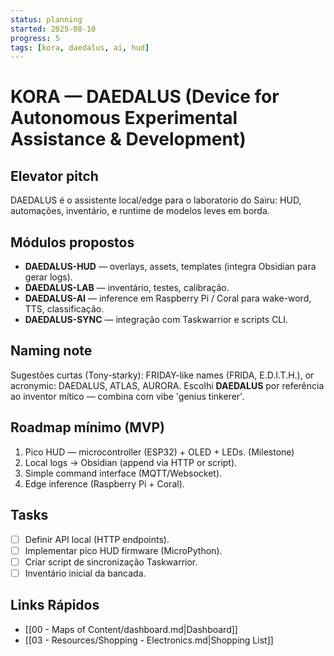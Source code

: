 ```yaml
---
status: planning
started: 2025-08-10
progress: 5
tags: [kora, daedalus, ai, hud]
---
```


# KORA — DAEDALUS (Device for Autonomous Experimental Assistance & Development)

## Elevator pitch
DAEDALUS é o assistente local/edge para o laboratorio do Sairu: HUD, automações, inventário, e runtime de modelos leves em borda.

## Módulos propostos
- **DAEDALUS-HUD** — overlays, assets, templates (integra Obsidian para gerar logs).
- **DAEDALUS-LAB** — inventário, testes, calibração.
- **DAEDALUS-AI** — inference em Raspberry Pi / Coral para wake-word, TTS, classificação.
- **DAEDALUS-SYNC** — integração com Taskwarrior e scripts CLI.

## Naming note
Sugestões curtas (Tony-starky): FRIDAY-like names (FRIDA, E.D.I.T.H.), or acronymic: DAEDALUS, ATLAS, AURORA.
Escolhi **DAEDALUS** por referência ao inventor mítico — combina com vibe 'genius tinkerer'.

## Roadmap mínimo (MVP)
1. Pico HUD — microcontroller (ESP32) + OLED + LEDs. (Milestone)
2. Local logs -> Obsidian (append via HTTP or script).
3. Simple command interface (MQTT/Websocket).
4. Edge inference (Raspberry Pi + Coral).

## Tasks
- [ ] Definir API local (HTTP endpoints).
- [ ] Implementar pico HUD firmware (MicroPython).
- [ ] Criar script de sincronização Taskwarrior.
- [ ] Inventário inicial da bancada.

## Links Rápidos
- [[00 - Maps of Content/dashboard.md|Dashboard]]
- [[03 - Resources/Shopping - Electronics.md|Shopping List]]

